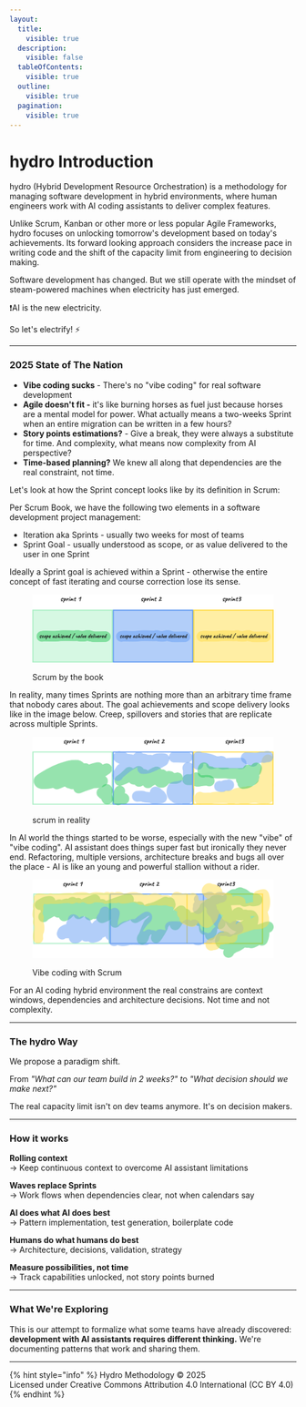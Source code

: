 ```yaml
---
layout:
  title:
    visible: true
  description:
    visible: false
  tableOfContents:
    visible: true
  outline:
    visible: true
  pagination:
    visible: true
---
```


# hydro Introduction

hydro (Hybrid Development Resource Orchestration) is a methodology for managing software development in hybrid environments, where human engineers work with AI coding assistants to deliver complex features.

Unlike Scrum, Kanban or other more or less popular Agile Frameworks, hydro focuses on unlocking tomorrow's development based on today's achievements. Its forward looking approach considers the increase pace in writing code and the shift of the capacity limit from engineering to decision making.

Software development has changed. But we still operate with the mindset of steam-powered machines when electricity has just emerged.

:exclamation:AI is the new electricity.

So let's electrify! :zap:

***

### 2025 State of The Nation

* **Vibe coding sucks** - There's no "vibe coding" for real software development
* **Agile doesn't fit -** it's like burning horses as fuel just because horses are a mental model for power. What actually means a two-weeks Sprint when an entire migration can be written in a few hours?
* **Story points estimations?** - Give a break, they were always a substitute for time. And complexity, what means now complexity from AI perspective?
* **Time-based planning?** We knew all along that dependencies are the real constraint, not time.

Let's look at how the Sprint concept looks like by its definition in Scrum:

Per Scrum Book, we have the following two elements in a software development project management:

* Iteration aka Sprints - usually two weeks for most of teams
* Sprint Goal - usually understood as scope, or as value delivered to the user in one Sprint

Ideally a Sprint goal is achieved within a Sprint - otherwise the entire concept of fast iterating and course correction lose its sense.

<figure><img src=".gitbook/assets/image (3).png" alt=""><figcaption><p>Scrum by the book</p></figcaption></figure>

In reality, many times Sprints are nothing more than an arbitrary time frame that nobody cares about. The goal achievements and scope delivery looks like in the image below. Creep, spillovers and stories that are replicate across multiple Sprints.

<figure><img src=".gitbook/assets/image (8).png" alt=""><figcaption><p>scrum in reality</p></figcaption></figure>

In AI world the things started to be worse, especially with the new "vibe" of "vibe coding". AI assistant does things super fast but ironically they never end. Refactoring, multiple versions, architecture breaks and bugs all over the place - AI is like an young and powerful stallion without a rider.

<figure><img src=".gitbook/assets/image (9).png" alt=""><figcaption><p>Vibe coding with Scrum</p></figcaption></figure>

For an AI coding hybrid environment the real constrains are context windows, dependencies and architecture decisions. Not time and not complexity.

***

### The hydro Way

We propose a paradigm shift.

From _"What can our team build in 2 weeks?" &#x74;_&#x6F; _"What decision should we make next?"_

The real capacity limit isn't on dev teams anymore. It's on decision makers.

***

### How it works

**Rolling context**\
→ Keep continuous context to overcome AI assistant limitations

**Waves replace Sprints**\
→ Work flows when dependencies clear, not when calendars say

**AI does what AI does best**\
→ Pattern implementation, test generation, boilerplate code

**Humans do what humans do best**\
→ Architecture, decisions, validation, strategy

**Measure possibilities, not time**\
→ Track capabilities unlocked, not story points burned

***

### What We're Exploring

This is our attempt to formalize what some teams have already discovered: **development with AI assistants requires different thinking.** We're documenting patterns that work and sharing them.

***

{% hint style="info" %}
Hydro Methodology © 2025\
Licensed under Creative Commons Attribution 4.0 International (CC BY 4.0)
{% endhint %}
